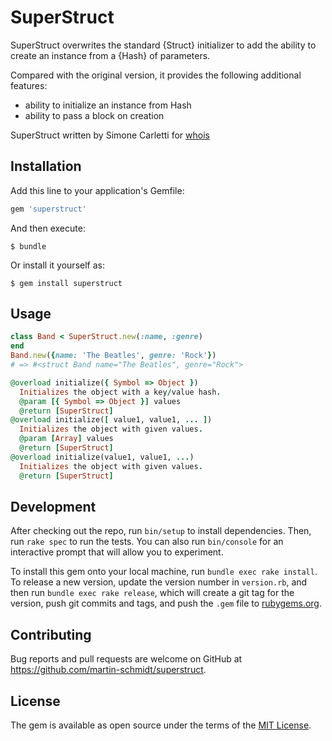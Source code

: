 # SuperStruct

SuperStruct overwrites the standard {Struct} initializer to add the ability to
create an instance from a {Hash} of parameters.

Compared with the original version, it provides the following additional
features:
  * ability to initialize an instance from Hash
  * ability to pass a block on creation

SuperStruct written by Simone Carletti for [whois](https://github.com/weppos/whois)

## Installation

Add this line to your application's Gemfile:

```ruby
gem 'superstruct'
```

And then execute:

    $ bundle

Or install it yourself as:

    $ gem install superstruct

## Usage

```ruby
class Band < SuperStruct.new(:name, :genre)
end
Band.new({name: 'The Beatles', genre: 'Rock'})
# => #<struct Band name="The Beatles", genre="Rock">
```
```ruby
@overload initialize({ Symbol => Object })
  Initializes the object with a key/value hash.
  @param [{ Symbol => Object }] values
  @return [SuperStruct]
@overload initialize([ value1, value1, ... ])
  Initializes the object with given values.
  @param [Array] values
  @return [SuperStruct]
@overload initialize(value1, value1, ...)
  Initializes the object with given values.
  @return [SuperStruct]
```

## Development

After checking out the repo, run `bin/setup` to install dependencies. Then, run `rake spec` to run the tests. You can also run `bin/console` for an interactive prompt that will allow you to experiment.

To install this gem onto your local machine, run `bundle exec rake install`. To release a new version, update the version number in `version.rb`, and then run `bundle exec rake release`, which will create a git tag for the version, push git commits and tags, and push the `.gem` file to [rubygems.org](https://rubygems.org).

## Contributing

Bug reports and pull requests are welcome on GitHub at
https://github.com/martin-schmidt/superstruct.

## License

The gem is available as open source under the terms of the [MIT License](http://opensource.org/licenses/MIT).

